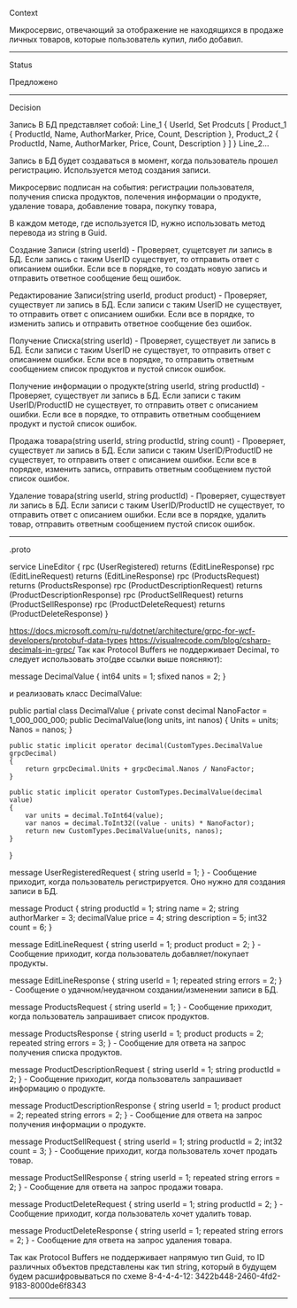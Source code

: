 Context

Микросервис, отвечающий за отображение не находящихся в продаже личных товаров, 
которые пользователь купил, либо добавил.
_______________________________________________________________________________
Status

Предложено
_______________________________________________________________________________
Decision

Запись В БД представляет собой:
Line_1 
{ 
	UserId, Set Prodcuts [
	Product_1 { ProductId, Name, AuthorMarker, Price, Count, Description },
	Product_2 { ProductId, Name, AuthorMarker, Price, Count, Description } 
	]
}
Line_2...

Запись в БД будет создаваться в момент, когда пользователь прошел регистрацию.
Используется метод создания записи.

Микросервис подписан на события:
    регистрации пользователя,
    получения списка продуктов,
    полечения информации о продукте,
    удаление товара, 
    добавление товара,
    покупку товара,

В каждом методе, где используется ID, нужно использовать метод перевода из string в
Guid.

Создание Записи (string userId) -
    Проверяет, сущетсвует ли запись в БД. Если запись с таким UserID существует, то
    отправить ответ с описанием ошибки. Если все в порядке, то создать новую запись и 
    отправить ответное сообщение бещ ошибок.

Редактирование Записи(string userId, product product) - 
    Проверяет, существует ли запись в БД.  Если записи с таким UserID не существует, то
    отправить ответ с описанием ошибки. Если все в порядке, то изменить запись и
    отправить ответное сообщение без ошибок.

Получение Списка(string userId) - 
    Проверяет, существует ли запись в БД.  Если записи с таким UserID не существует, то
    отправить ответ с описанием ошибки. Если все в порядке, то отправить ответным сообщением
    список продуктов и пустой список ошибок.

Получение информации о продукте(string userId, string productId) -
    Проверяет, существует ли запись в БД.  Если записи с таким UserID/ProductID не существует, то
    отправить ответ с описанием ошибки. Если все в порядке, то отправить ответным сообщением
    продукт и пустой список ошибок.

Продажа товара(string userId, string productId, string count) -
    Проверяет, существует ли запись в БД.  Если записи с таким UserID/ProductID не существует, то
    отправить ответ с описанием ошибки. Если все в порядке, изменить запись, отправить ответным сообщением
    пустой список ошибок.

Удаление товара(string userId, string productId) -
    Проверяет, существует ли запись в БД.  Если записи с таким UserID/ProductID не существует, то
    отправить ответ с описанием ошибки. Если все в порядке, удалить товар, отправить ответным сообщением
    пустой список ошибок.


_______________________________________________________________________________
.proto


service LineEditor {
    rpc (UserRegistered) returns (EditLineResponse)
    rpc (EditLineRequest) returns (EditLineResponse)
    rpc (ProductsRequest) returns (ProductsResponse)
    rpc (ProductDescriptionRequest) returns (ProductDescriptionResponse)
    rpc (ProductSellRequest) returns (ProductSellResponse)
    rpc (ProductDeleteRequest) returns (ProductDeleteResponse)
}

https://docs.microsoft.com/ru-ru/dotnet/architecture/grpc-for-wcf-developers/protobuf-data-types
https://visualrecode.com/blog/csharp-decimals-in-grpc/
Так как Protocol Buffers не поддерживает Decimal, то следует использовать это(две ссылки выше поясняют):

message DecimalValue {
	int64 units = 1;
	sfixed nanos = 2;
}

и реализовать класс DecimalValue:

public partial class DecimalValue
{
    private const decimal NanoFactor = 1_000_000_000;
    public DecimalValue(long units, int nanos)
    {
        Units = units;
        Nanos = nanos;
    }

    public static implicit operator decimal(CustomTypes.DecimalValue grpcDecimal)
    {
        return grpcDecimal.Units + grpcDecimal.Nanos / NanoFactor;
    }

    public static implicit operator CustomTypes.DecimalValue(decimal value)
    {
        var units = decimal.ToInt64(value);
        var nanos = decimal.ToInt32((value - units) * NanoFactor);
        return new CustomTypes.DecimalValue(units, nanos);
    }
}

message UserRegisteredRequest {
    string userId = 1;
} - Сообщение приходит, когда пользователь регистрируется. Оно нужно для создания записи в БД.

message Product {
	string productId = 1;
	string name = 2;
    string authorMarker = 3;
	decimalValue price = 4;
    string description = 5;
    int32 count = 6;
} 

message EditLineRequest {
    string userId = 1;
	product product = 2;
} - Сообщение приходит, когда пользователь добавляет/покупает продукты.

message EditLineResponse {
    string userId = 1;
    repeated string errors = 2;
} - Сообщение о удачном/неудачном создании/изменении записи в БД.

message ProductsRequest {
    string userId = 1;
} - Сообщение приходит, когда пользователь запрашивает список продуктов.

message ProductsResponse {
    string userId = 1;
    product products = 2;
    repeated string errors = 3; 
} - Сообщение для ответа на запрос получения списка продуктов. 

message ProductDescriptionRequest {
    string userId = 1;
    string productId = 2;
} - Сообщение приходит, когда пользователь запрашивает информацию о продукте.

message ProductDescriptionResponse {
    string userId = 1;
    product product = 2;
    repeated string errors = 2;
} - Сообщение для ответа на запрос получения информации о продукте.

message ProductSellRequest {
    string userId = 1;
    string productId = 2;
    int32 count = 3;
} - Сообщение приходит, когда пользователь хочет продать товар.

message ProductSellResponse {
    string userId = 1;
    repeated string errors = 2;
} - Сообщение для ответа на запрос продажи товара.

message ProductDeleteRequest {
    string userId = 1;
    string productId = 2;
} - Сообщение приходит, когда пользователь хочет удалить товар.

message ProductDeleteResponse {
    string userId = 1;
    repeated string errors = 2;
} - Сообщение для ответа на запрос удаления товара.

Так как Protocol Buffers не поддерживает напрямую тип Guid, то ID различных
объектов представлены как тип string, который в будущем будем расшифровываться 
по схеме 8-4-4-4-12: 3422b448-2460-4fd2-9183-8000de6f8343
_______________________________________________________________________________
